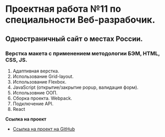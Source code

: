 # Проектная работа №11 по специальности Веб-разрабочик.

## Одностраничный сайт о местах России.

### Верстка макета с применением методологии БЭМ, HTML, CSS, JS.

1. Адаптивная верстка.
2. Использование Grid-layout.
3. Использование Flexbox.
4. JavaScript (открытие/закрытие popup, валидация форм).
5. Использовние ООП.
6. Сборка проекта. Webpack.
7. Подключение API.
8. React

**Ссылка на проект**

* [Ссылка на проект на GitHub](https://mityaii1.github.io/mesto-react/)

